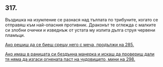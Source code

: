 ## 317.

Въздишка на изумление се разнася над тълпата по трибуните,
когато се отправяш към най-опасния противник. Драконът те оглежда
с малките си злобни очички и изведнъж от устата му излита дълга
струя червени пламъци.

[Ако решиш да се биеш срещу него с меча, продължи на 285.](./285)

[Ако имаш в раницата си бездънна манерка и искаш да провериш
дали тя няма да изгаси огнената паст на чудовището, мини на 298.](./298)
